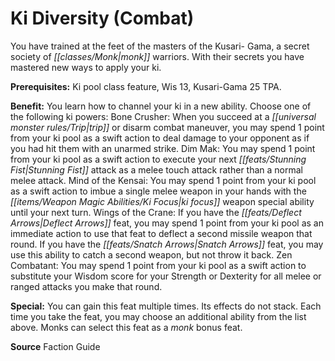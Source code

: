 ﻿---
cssclass: [feats]

---
# Ki Diversity (Combat)

You have trained at the feet of the masters of the Kusari- Gama, a secret society of _[[classes/Monk|monk]]_ warriors. With their secrets you have mastered new ways to apply your ki.

**Prerequisites:** Ki pool class feature, Wis 13, Kusari-Gama 25 TPA.

**Benefit:** You learn how to channel your ki in a new ability. Choose one of the following ki powers: Bone Crusher: When you succeed at a _[[universal monster rules/Trip|trip]]_ or disarm combat maneuver, you may spend 1 point from your ki pool as a swift action to deal damage to your opponent as if you had hit them with an unarmed strike. 
Dim Mak: You may spend 1 point from your ki pool as a swift action to execute your next _[[feats/Stunning Fist|Stunning Fist]]_ attack as a melee touch attack rather than a normal melee attack. 
Mind of the Kensai: You may spend 1 point from your ki pool as a swift action to imbue a single melee weapon in your hands with the _[[items/Weapon Magic Abilities/Ki Focus|ki focus]]_ weapon special ability until your next turn. 
Wings of the Crane: If you have the _[[feats/Deflect Arrows|Deflect Arrows]]_ feat, you may spend 1 point from your ki pool as an immediate action to use that feat to deflect a second missile weapon that round. If you have the _[[feats/Snatch Arrows|Snatch Arrows]]_ feat, you may use this ability to catch a second weapon, but not throw it back. 
Zen Combatant: You may spend 1 point from your ki pool as a swift action to substitute your Wisdom score for your Strength or Dexterity for all melee or ranged attacks you make that round.

**Special:** You can gain this feat multiple times. Its effects do not stack. Each time you take the feat, you may choose an additional ability from the list above. Monks can select this feat as a _monk_ bonus feat.

**Source** Faction Guide